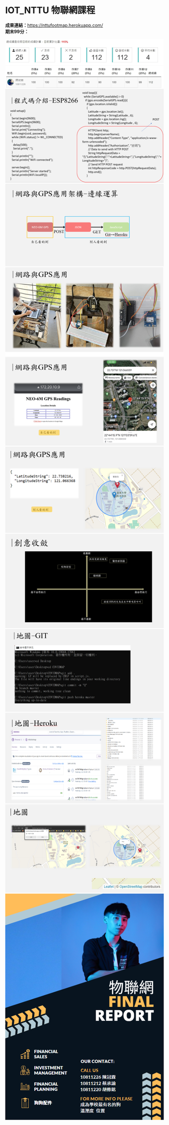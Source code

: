 # IOT_NTTU 物聯網課程
<strong>成果連結：</strong>https://nttufootmap.herokuapp.com/
<br>
<strong>期末99分：</strong>

![image](https://github.com/SmallliDinosaur/IOT_NTTU/blob/main/Picture/support_1.jpg)
![image](https://github.com/SmallliDinosaur/IOT_NTTU/blob/main/Picture/final_core_99.jpg)
![image](https://github.com/SmallliDinosaur/IOT_NTTU/blob/main/Picture/%E7%A4%BA%E7%AF%845.png)
![image](https://github.com/SmallliDinosaur/IOT_NTTU/blob/main/Picture/%E6%9E%B6%E6%A7%8B1.png)
![image](https://github.com/SmallliDinosaur/IOT_NTTU/blob/main/Picture/%E7%A4%BA%E7%AF%841.png)
![image](https://github.com/SmallliDinosaur/IOT_NTTU/blob/main/Picture/%E7%A4%BA%E7%AF%842.png)
![image](https://github.com/SmallliDinosaur/IOT_NTTU/blob/main/Picture/%E7%A4%BA%E7%AF%843.png)
![image](https://github.com/SmallliDinosaur/IOT_NTTU/blob/main/Picture/%E7%A4%BA%E7%AF%844.png)
![image](https://github.com/SmallliDinosaur/IOT_NTTU/blob/main/Picture/%E6%9E%B6%E6%A7%8B2.png)
![image](https://github.com/SmallliDinosaur/IOT_NTTU/blob/main/Picture/%E6%9E%B6%E6%A7%8B3.png)
![image](https://github.com/SmallliDinosaur/IOT_NTTU/blob/main/Picture/%E6%9E%B6%E6%A7%8B4.png)
![image](https://github.com/SmallliDinosaur/IOT_NTTU/blob/main/Picture/%E5%B0%8F%E5%B0%88%E9%A1%8C%E6%B5%B7%E5%A0%B1.png)



